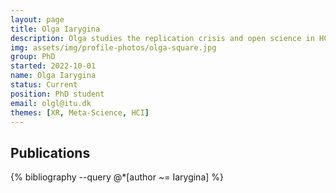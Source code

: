 ```yaml
---
layout: page
title: Olga Iarygina
description: Olga studies the replication crisis and open science in HCI, in particular in XR. She is trying to explore the extent of the replication crisis in XR and establish the applicability of initiatives that have improved scientific practice in other research areas for XR research. 
img: assets/img/profile-photos/olga-square.jpg
group: PhD
started: 2022-10-01
name: Olga Iarygina
status: Current
position: PhD student
email: olgl@itu.dk
themes: [XR, Meta-Science, HCI]
---
```


Publications
----------
<div class="publications">
  {% bibliography --query @*[author ~= Iarygina] %}
</div>
